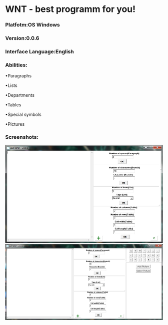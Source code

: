 <h1>WNT - best programm for you!</h1>
<h3>Platfotm:OS Windows</h3>
<h3>Version:0.0.6</h3>
<h3>Interface Language:English</h3>
<h3>Abilities:</h3>
<p>     •Paragraphs</p>
<p>     •Lists</p>
<p>     •Departments</p>
<p>     •Tables</p>
<p>     •Special symbols</p>
<p>     •Pictures</p>
<h3>Screenshots:</h3>
<img src="Screenshot1.jpg">
<img src="Screenshot2.jpg">
